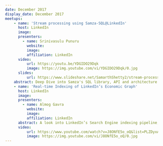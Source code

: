```yaml
---
date: December 2017
display_date: December 2017
meetups:
    - name: 'Stream processing using Samza-SQL@LinkedIn'
      host: LinkedIn
      image: 
      presenters:
        - name: Srinivasulu Punuru
          website: 
          image:
          affiliation: LinkedIn
      video:
          url: https://youtu.be/YDGIDO29Dqk
          image: https://img.youtube.com/vi/YDGIDO29Dqk/0.jpg
      slides:
          url: https://www.slideshare.net/SamarthShetty2/stream-processing-using-samza-sql
    abstract: Deep Dive into Samza's SQL library, API and architecture
    - name: 'Real-time Indexing of LinkedIn’s Economic Graph'
      host: LinkedIn
      image: 
      presenters:
        - name: Almog Gavra
          website: 
          image:
          affiliation: LinkedIn
      abstract: A look into LinkedIn’s Search Engine indexing pipeline, focusing on its leverage of Kafka and Samza to ingest over 10K events per second of real time updates
      video:
          url: https://www.youtube.com/watch?v=J8ONfE5o_oQ&list=PLZDyxA22zzGx34wdHESUux2_V1qfkQ8zx&index=10&t=0s
          image: https://img.youtube.com/vi/J8ONfE5o_oQ/0.jpg
---
```

<!--
   Licensed to the Apache Software Foundation (ASF) under one or more
   contributor license agreements.  See the NOTICE file distributed with
   this work for additional information regarding copyright ownership.
   The ASF licenses this file to You under the Apache License, Version 2.0
   (the "License"); you may not use this file except in compliance with
   the License.  You may obtain a copy of the License at

       http://www.apache.org/licenses/LICENSE-2.0

   Unless required by applicable law or agreed to in writing, software
   distributed under the License is distributed on an "AS IS" BASIS,
   WITHOUT WARRANTIES OR CONDITIONS OF ANY KIND, either express or implied.
   See the License for the specific language governing permissions and
   limitations under the License.
-->